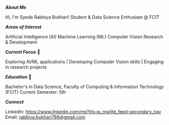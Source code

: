 **_About Me_**

Hi, I'm Syeda Rabbiya Bukhari!
Student & Data Science Enthusiast @ FCIT

**_Areas of Interest_**

Artificial Intelligence (AI)
Machine Learning (ML)
Computer Vision
Research & Development

**_Current Focus_** 🎯

Exploring AI/ML applications | Developing Computer Vision skills | Engaging in research projects

**_Education_** 📖

Bachelor's in Data Science, Faculty of Computing & Information Technology (FCIT)
Current Semester: 5th

**_Connect_** 

LinkedIn: https://www.linkedin.com/me?trk=p_mwlite_feed-secondary_nav
Email: rabbiya.bukhari786@gmail.com
